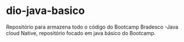 # dio-java-basico
Repositório para armazena todo o código do Bootcamp Bradesco -Java cloud Native, repositório focado em java básico do Bootcamp.
